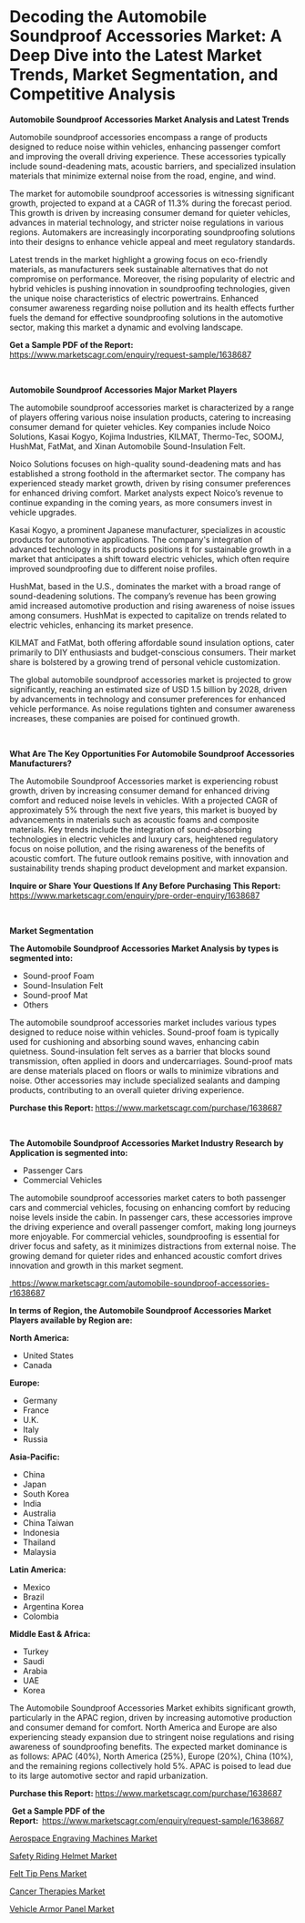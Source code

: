 <p><h1>Decoding the Automobile Soundproof Accessories Market: A Deep Dive into the Latest Market Trends, Market Segmentation, and Competitive Analysis</h1></p><p><strong>Automobile Soundproof Accessories Market Analysis and Latest Trends</strong></p>
<p><p>Automobile soundproof accessories encompass a range of products designed to reduce noise within vehicles, enhancing passenger comfort and improving the overall driving experience. These accessories typically include sound-deadening mats, acoustic barriers, and specialized insulation materials that minimize external noise from the road, engine, and wind.</p><p>The market for automobile soundproof accessories is witnessing significant growth, projected to expand at a CAGR of 11.3% during the forecast period. This growth is driven by increasing consumer demand for quieter vehicles, advances in material technology, and stricter noise regulations in various regions. Automakers are increasingly incorporating soundproofing solutions into their designs to enhance vehicle appeal and meet regulatory standards.</p><p>Latest trends in the market highlight a growing focus on eco-friendly materials, as manufacturers seek sustainable alternatives that do not compromise on performance. Moreover, the rising popularity of electric and hybrid vehicles is pushing innovation in soundproofing technologies, given the unique noise characteristics of electric powertrains. Enhanced consumer awareness regarding noise pollution and its health effects further fuels the demand for effective soundproofing solutions in the automotive sector, making this market a dynamic and evolving landscape.</p></p>
<p><strong>Get a Sample PDF of the Report:&nbsp;</strong> <a href="https://www.marketscagr.com/enquiry/request-sample/1638687">https://www.marketscagr.com/enquiry/request-sample/1638687</a></p>
<p>&nbsp;</p>
<p><strong>Automobile Soundproof Accessories Major Market Players</strong></p>
<p><p>The automobile soundproof accessories market is characterized by a range of players offering various noise insulation products, catering to increasing consumer demand for quieter vehicles. Key companies include Noico Solutions, Kasai Kogyo, Kojima Industries, KILMAT, Thermo-Tec, SOOMJ, HushMat, FatMat, and Xinan Automobile Sound-Insulation Felt.</p><p>Noico Solutions focuses on high-quality sound-deadening mats and has established a strong foothold in the aftermarket sector. The company has experienced steady market growth, driven by rising consumer preferences for enhanced driving comfort. Market analysts expect Noico’s revenue to continue expanding in the coming years, as more consumers invest in vehicle upgrades.</p><p>Kasai Kogyo, a prominent Japanese manufacturer, specializes in acoustic products for automotive applications. The company's integration of advanced technology in its products positions it for sustainable growth in a market that anticipates a shift toward electric vehicles, which often require improved soundproofing due to different noise profiles.</p><p>HushMat, based in the U.S., dominates the market with a broad range of sound-deadening solutions. The company’s revenue has been growing amid increased automotive production and rising awareness of noise issues among consumers. HushMat is expected to capitalize on trends related to electric vehicles, enhancing its market presence.</p><p>KILMAT and FatMat, both offering affordable sound insulation options, cater primarily to DIY enthusiasts and budget-conscious consumers. Their market share is bolstered by a growing trend of personal vehicle customization.</p><p>The global automobile soundproof accessories market is projected to grow significantly, reaching an estimated size of USD 1.5 billion by 2028, driven by advancements in technology and consumer preferences for enhanced vehicle performance. As noise regulations tighten and consumer awareness increases, these companies are poised for continued growth.</p></p>
<p>&nbsp;</p>
<p><strong>What Are The Key Opportunities For Automobile Soundproof Accessories Manufacturers?</strong></p>
<p><p>The Automobile Soundproof Accessories market is experiencing robust growth, driven by increasing consumer demand for enhanced driving comfort and reduced noise levels in vehicles. With a projected CAGR of approximately 5% through the next five years, this market is buoyed by advancements in materials such as acoustic foams and composite materials. Key trends include the integration of sound-absorbing technologies in electric vehicles and luxury cars, heightened regulatory focus on noise pollution, and the rising awareness of the benefits of acoustic comfort. The future outlook remains positive, with innovation and sustainability trends shaping product development and market expansion.</p></p>
<p><strong>Inquire or Share Your Questions If Any Before Purchasing This Report:</strong> <a href="https://www.marketscagr.com/enquiry/pre-order-enquiry/1638687">https://www.marketscagr.com/enquiry/pre-order-enquiry/1638687</a></p>
<p>&nbsp;</p>
<p><strong>Market Segmentation</strong></p>
<p><strong>The Automobile Soundproof Accessories Market Analysis by types is segmented into:</strong></p>
<p><ul><li>Sound-proof Foam</li><li>Sound-Insulation Felt</li><li>Sound-proof Mat</li><li>Others</li></ul></p>
<p><p>The automobile soundproof accessories market includes various types designed to reduce noise within vehicles. Sound-proof foam is typically used for cushioning and absorbing sound waves, enhancing cabin quietness. Sound-insulation felt serves as a barrier that blocks sound transmission, often applied in doors and undercarriages. Sound-proof mats are dense materials placed on floors or walls to minimize vibrations and noise. Other accessories may include specialized sealants and damping products, contributing to an overall quieter driving experience.</p></p>
<p><strong>Purchase this Report:&nbsp;</strong><a href="https://www.marketscagr.com/purchase/1638687">https://www.marketscagr.com/purchase/1638687</a></p>
<p>&nbsp;</p>
<p><strong>The Automobile Soundproof Accessories Market Industry Research by Application is segmented into:</strong></p>
<p><ul><li>Passenger Cars</li><li>Commercial Vehicles</li></ul></p>
<p><p>The automobile soundproof accessories market caters to both passenger cars and commercial vehicles, focusing on enhancing comfort by reducing noise levels inside the cabin. In passenger cars, these accessories improve the driving experience and overall passenger comfort, making long journeys more enjoyable. For commercial vehicles, soundproofing is essential for driver focus and safety, as it minimizes distractions from external noise. The growing demand for quieter rides and enhanced acoustic comfort drives innovation and growth in this market segment.</p></p>
<p><a href="https://www.marketscagr.com/automobile-soundproof-accessories-r1638687">&nbsp;https://www.marketscagr.com/automobile-soundproof-accessories-r1638687</a></p>
<p><strong>In terms of Region, the Automobile Soundproof Accessories Market Players available by Region are:</strong></p>
<p>
    <p> <strong> North America: </strong>
        <ul>
            <li>United States</li>
            <li>Canada</li>
        </ul>
        </p> 
    <p> <strong> Europe: </strong>
        <ul>
            <li>Germany</li>
            <li>France</li>
            <li>U.K.</li>
            <li>Italy</li>
            <li>Russia</li>
        </ul>
        </p> 
    <p> <strong> Asia-Pacific: </strong>
        <ul>
            <li>China</li>
            <li>Japan</li>
            <li>South Korea</li>
            <li>India</li>
            <li>Australia</li>
            <li>China Taiwan</li>
            <li>Indonesia</li>
            <li>Thailand</li>
            <li>Malaysia</li>
        </ul>
        </p> 
    <p> <strong> Latin America: </strong>
        <ul>
            <li>Mexico</li>
            <li>Brazil</li>
            <li>Argentina Korea</li>
            <li>Colombia</li>
        </ul>
        </p> 
    <p> <strong> Middle East & Africa: </strong>
        <ul>
            <li>Turkey</li>
            <li>Saudi</li>
            <li>Arabia</li>
            <li>UAE</li>
            <li>Korea</li>
        </ul>
    </p>
    </p>
<p><p>The Automobile Soundproof Accessories Market exhibits significant growth, particularly in the APAC region, driven by increasing automotive production and consumer demand for comfort. North America and Europe are also experiencing steady expansion due to stringent noise regulations and rising awareness of soundproofing benefits. The expected market dominance is as follows: APAC (40%), North America (25%), Europe (20%), China (10%), and the remaining regions collectively hold 5%. APAC is poised to lead due to its large automotive sector and rapid urbanization.</p></p>
<p><strong>Purchase this Report: </strong><a href="https://www.marketscagr.com/purchase/1638687">https://www.marketscagr.com/purchase/1638687</a></p>
<p>&nbsp;<strong>Get a Sample PDF of the Report:&nbsp;&nbsp;</strong><a href="https://www.marketscagr.com/enquiry/request-sample/1638687">https://www.marketscagr.com/enquiry/request-sample/1638687</a></p>
<p><strong></strong></p>
<p><p><a href="https://medium.com/@gracehicks696/global-aerospace-engraving-machines-market-trends-and-innovations-a-forward-looking-analysis-2024-7dd24c8ff093?postPublishedType=repub">Aerospace Engraving Machines Market</a></p><p><a href="https://issuu.com/reportprime-2/docs/safety-riding-helmet-market-size-20_f1b58379fecd9e">Safety Riding Helmet Market</a></p><p><a href="https://issuu.com/reportprime-2/docs/felt-tip-pens-market-size-2030.pptx_fa17f36fbc096a">Felt Tip Pens Market</a></p><p><a href="https://www.linkedin.com/pulse/global-perspectives-cancer-therapies-market-trends-tb0pe">Cancer Therapies Market</a></p><p><a href="https://medium.com/@gracehicks696/vehicle-armor-panel-market-outlook-market-share-analysis-growth-trends-market-forecasts-2024-0a146d840d39?postPublishedType=repub">Vehicle Armor Panel Market</a></p></p>